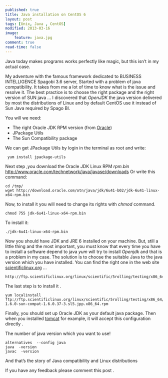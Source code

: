 ```yaml
---
published: true
title: Java installation on CentOS 6
layout: post
tags: [Unix, Java , CentOS]
modified: 2013-03-16 
image: 
    feature: java.jpg
comment: true
read-time: false
---
```




Java today makes programs works perfectly like magic, but this isn’t in my actual case.

My adventure with the famous framework dedicated to BUSINESS INTELLIGENCE Spagobi 3.6 server, Started with a problem of java compatibility. It takes from me a lot of time to know what is the issue and resolve it.
The best practice is to choose the right package and the right version of SUN java ... I discovered that _OpenJDK_ the java version delivered by most the distributions of Linux and by default CentOS use it instead of Sun Java required by Spago BI.


You will we need:

 - The right Oracle JDK RPM version (from [Oracle](www.oracle.com))
 - JPackage Utils
 - The Sun Compatibility package


We can get JPackage Utils by login in the terminal as root and write:

     yum install jpackage-utils
    
Next step ,you download the Oracle JDK Linux RPM _rpm.bin_ http://www.oracle.com/technetwork/java/javase/downloads
Or write this command:

    cd /tmp/
    wget http://download.oracle.com/otn/java/jdk/6u41-b02/jdk-6u41-linux-x64-rpm.bin
  
Now, to install it you will need to change its rights with _chmod_ command.

    chmod 755 jdk-6u41-linux-x64-rpm.bin
    
To install it:

    ./jdk-6u41-linux-x64-rpm.bin
  
Now you should have JDK and JRE 6 installed on your machine. But, still a little thing and the most important, you must know that every time you have to install a software depend to java _yum_ will try to install _Openjdk_ and that is a problem in my case.
The solution is to choose the suitable Java  to the java version which you have installed.
You can find the right one in the web site [scientificlinux.org](http://www.scientificlinux.org) … 

    http://ftp.scientificlinux.org/linux/scientific/5rolling/testing/x86_64/

The last step is to install it .

    yum localinstall ftp://ftp.scientificlinux.org/linux/scientific/5rolling/testing/x86_64/java/java-1.6.0-sun-compat-1.6.0.37-3.sl5.jpp.x86_64.rpm

Finally, you should set up Oracle JDK as your default java package. Then when you installed [tomcat](http://tomcat.apache.org/) for example, it will accept this configuration directly . 

The number of java version which you want to use!

    alternatives  --config java
    java  -version
    javac  -version

And that’s the story of Java compatibility and Linux distributions

If you have any feedback please comment this post . 
